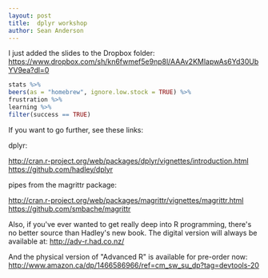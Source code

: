 ```yaml
---
layout: post
title:  dplyr workshop
author: Sean Anderson
---
```


I just added the slides to the Dropbox folder:
<https://www.dropbox.com/sh/kn6fwmef5e9np8l/AAAv2KMlapwAs6Yd30UbYV9ea?dl=0>

```R
stats %>%
beers(as = "homebrew", ignore.low.stock = TRUE) %>%
frustration %>%
learning %>%
filter(success == TRUE)
```

If you want to go further, see these links:

dplyr:

<http://cran.r-project.org/web/packages/dplyr/vignettes/introduction.html>
<https://github.com/hadley/dplyr>

pipes from the magrittr package:

<http://cran.r-project.org/web/packages/magrittr/vignettes/magrittr.html>
<https://github.com/smbache/magrittr>

Also, if you've ever wanted to get really deep into R programming,
there's no better source than Hadley's new book. The digital version
will always be available at: <http://adv-r.had.co.nz/>

And the physical version of "Advanced R" is available for pre-order
now:
<http://www.amazon.ca/dp/1466586966/ref=cm_sw_su_dp?tag=devtools-20>
